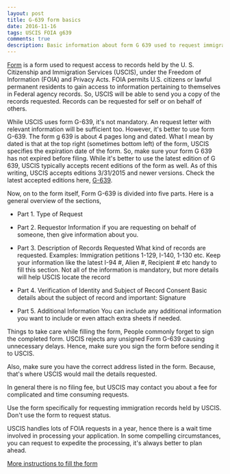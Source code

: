 ```yaml
---
layout: post
title: G-639 form basics
date: 2016-11-16
tags: USCIS FOIA g639
comments: true
description: Basic information about form G 639 used to request immigration records from USCIS
---
```

[Form](http://www.uscis.gov/sites/default/files/files/form/g-639.pdf) is a form used to request access to
records held by the U. S. Citizenship and Immigration Services (USCIS), under the Freedom of Information (FOIA)
and Privacy Acts. FOIA permits U.S. citizens or lawful permanent residents to gain access to information pertaining to themselves in
Federal agency records. So, USCIS will be able to send you a copy of the records requested.
Records can be requested for self or on behalf of others.

While USCIS uses form G-639, it's not mandatory. An request letter with relevant
information will be sufficient too. However, it's better to use form G-639.
The form g 639 is about 4 pages long and dated. What I mean by dated is that at the top right (sometimes bottom left)
of the form, USCIS specifies the expiration date of the form.
So, make sure your form G 639 has not expired before filing. While it's better to use the latest edition of G 639,
USCIS typically accepts recent editions of the form as well.
As of this writing, USCIS accepts editions 3/31/2015 and newer versions.
Check the latest accepted editions here,
 [G-639](http://www.uscis.gov/sites/default/files/files/form/g-639.pdf).

Now, on to the form itself,
Form G-639 is divided into five parts. Here is a general overview of the sections,

* Part 1. Type of Request

* Part 2. Requestor Information
		if you are requesting on behalf of someone, then give information about you.

* Part 3. Description of Records Requested
What kind of records are requested. Examples: Immigration petitions 1-129, I-140, 1-130 etc.
Keep your information like the latest I-94 #, Alien #, Recipient # etc handy to fill this section. Not all of the information is mandatory, but more details will help USCIS locate the record

* Part 4. Verification of Identity and Subject of Record Consent
Basic details about the subject of record and important: Signature

* Part 5. Additional Information
You can include any additional information you want to include or even attach extra sheets if needed.

Things to take care while filling the form,
 People commonly forget to sign the completed form. USCIS rejects any unsigned Form G-639 causing unnecessary delays.
 Hence, make sure you sign the form before sending it to USCIS.

Also, make sure you have the correct address listed in the form. Because, that's where USCIS would mail the
details requested.

In general there is no filing fee, but USCIS may contact you about a fee for complicated and time consuming requests.

Use the form specifically for requesting immigration records held by USCIS. Don't use the form to request status.

USCIS handles lots of FOIA requests in a year, hence there is a wait time involved in processing your application. In some compelling circumstances, you can request to expedite the processing, it's
always better to plan ahead.

[More instructions to fill the form](/posts/i140-foia-form-g-639-instruction/)

